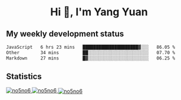 <h1 align="center">Hi 👋, I'm Yang Yuan</h1>


## My weekly development status
<!--START_SECTION:waka-->

```txt
JavaScript   6 hrs 23 mins   █████████████████████▓░░░   86.05 %
Other        34 mins         ██░░░░░░░░░░░░░░░░░░░░░░░   07.70 %
Markdown     27 mins         █▓░░░░░░░░░░░░░░░░░░░░░░░   06.25 %
```

<!--END_SECTION:waka-->

## Statistics
<a href="https://github.com/anuraghazra/github-readme-stats">
  <img src="https://github-readme-stats.vercel.app/api/top-langs/?username=no5no6&theme=dracula" alt="no5no6">
</a>
<a href="https://github.com/anuraghazra/github-readme-stats">
  <img src="https://github-readme-stats.vercel.app/api?username=no5no6&show_icons=true&theme=dracula&line_height=40" alt="no5no6">
</a>
<a href="https://github.com/anuraghazra/github-readme-stats">
  <img align="center" src="https://github-readme-streak-stats.herokuapp.com/?user=no5no6&theme=dracula" alt="no5no6" />
</a>